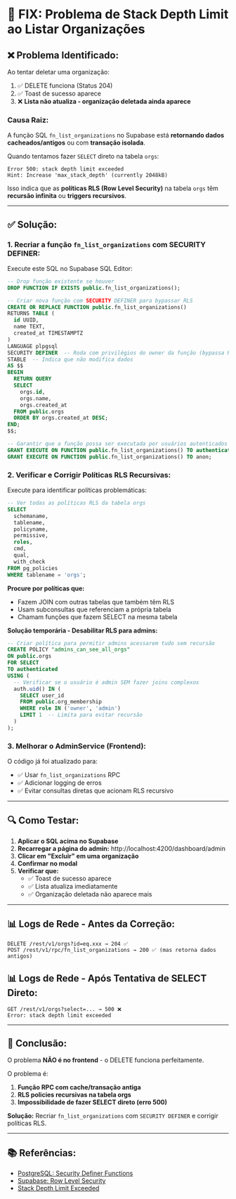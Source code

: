# 🔧 FIX: Problema de Stack Depth Limit ao Listar Organizações

## ❌ **Problema Identificado:**

Ao tentar deletar uma organização:
1. ✅ DELETE funciona (Status 204)
2. ✅ Toast de sucesso aparece
3. ❌ **Lista não atualiza - organização deletada ainda aparece**

### **Causa Raiz:**

A função SQL `fn_list_organizations` no Supabase está **retornando dados cacheados/antigos** ou com **transação isolada**.

Quando tentamos fazer `SELECT` direto na tabela `orgs`:
```
Error 500: stack depth limit exceeded
Hint: Increase 'max_stack_depth' (currently 2048kB)
```

Isso indica que as **políticas RLS (Row Level Security)** na tabela `orgs` têm **recursão infinita** ou **triggers recursivos**.

---

## ✅ **Solução:**

### **1. Recriar a função `fn_list_organizations` com SECURITY DEFINER:**

Execute este SQL no Supabase SQL Editor:

```sql
-- Drop função existente se houver
DROP FUNCTION IF EXISTS public.fn_list_organizations();

-- Criar nova função com SECURITY DEFINER para bypassar RLS
CREATE OR REPLACE FUNCTION public.fn_list_organizations()
RETURNS TABLE (
  id UUID,
  name TEXT,
  created_at TIMESTAMPTZ
)
LANGUAGE plpgsql
SECURITY DEFINER  -- Roda com privilégios do owner da função (bypassa RLS)
STABLE  -- Indica que não modifica dados
AS $$
BEGIN
  RETURN QUERY
  SELECT 
    orgs.id,
    orgs.name,
    orgs.created_at
  FROM public.orgs
  ORDER BY orgs.created_at DESC;
END;
$$;

-- Garantir que a função possa ser executada por usuários autenticados
GRANT EXECUTE ON FUNCTION public.fn_list_organizations() TO authenticated;
GRANT EXECUTE ON FUNCTION public.fn_list_organizations() TO anon;
```

### **2. Verificar e Corrigir Políticas RLS Recursivas:**

Execute para identificar políticas problemáticas:

```sql
-- Ver todas as políticas RLS da tabela orgs
SELECT 
  schemaname,
  tablename,
  policyname,
  permissive,
  roles,
  cmd,
  qual,
  with_check
FROM pg_policies
WHERE tablename = 'orgs';
```

**Procure por políticas que:**
- Fazem JOIN com outras tabelas que também têm RLS
- Usam subconsultas que referenciam a própria tabela
- Chamam funções que fazem SELECT na mesma tabela

**Solução temporária - Desabilitar RLS para admins:**

```sql
-- Criar política para permitir admins acessarem tudo sem recursão
CREATE POLICY "admins_can_see_all_orgs"
ON public.orgs
FOR SELECT
TO authenticated
USING (
  -- Verificar se o usuário é admin SEM fazer joins complexos
  auth.uid() IN (
    SELECT user_id 
    FROM public.org_membership 
    WHERE role IN ('owner', 'admin')
    LIMIT 1  -- Limita para evitar recursão
  )
);
```

### **3. Melhorar o AdminService (Frontend):**

O código já foi atualizado para:
- ✅ Usar `fn_list_organizations` RPC
- ✅ Adicionar logging de erros
- ✅ Evitar consultas diretas que acionam RLS recursivo

---

## 🔍 **Como Testar:**

1. **Aplicar o SQL acima no Supabase**
2. **Recarregar a página do admin:** http://localhost:4200/dashboard/admin
3. **Clicar em "Excluir" em uma organização**
4. **Confirmar no modal**
5. **Verificar que:**
   - ✅ Toast de sucesso aparece
   - ✅ Lista atualiza imediatamente
   - ✅ Organização deletada não aparece mais

---

## 📊 **Logs de Rede - Antes da Correção:**

```
DELETE /rest/v1/orgs?id=eq.xxx → 204 ✅
POST /rest/v1/rpc/fn_list_organizations → 200 ✅ (mas retorna dados antigos)
```

## 📊 **Logs de Rede - Após Tentativa de SELECT Direto:**

```
GET /rest/v1/orgs?select=... → 500 ❌
Error: stack depth limit exceeded
```

---

## 🎯 **Conclusão:**

O problema **NÃO é no frontend** - o DELETE funciona perfeitamente.

O problema é:
1. **Função RPC com cache/transação antiga**
2. **RLS policies recursivas na tabela orgs**
3. **Impossibilidade de fazer SELECT direto (erro 500)**

**Solução:** Recriar `fn_list_organizations` com `SECURITY DEFINER` e corrigir políticas RLS.

---

## 📚 **Referências:**

- [PostgreSQL: Security Definer Functions](https://www.postgresql.org/docs/current/sql-createfunction.html)
- [Supabase: Row Level Security](https://supabase.com/docs/guides/auth/row-level-security)
- [Stack Depth Limit Exceeded](https://www.postgresql.org/message-id/201711280958.22191.dba@informatik.uni-marburg.de)
